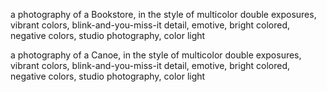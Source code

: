 a photography of a Bookstore, in the style of multicolor double exposures, vibrant colors, blink-and-you-miss-it detail, emotive, bright colored, negative colors, studio photography, color light

a photography of a Canoe, in the style of multicolor double exposures, vibrant colors, blink-and-you-miss-it detail, emotive, bright colored, negative colors, studio photography, color light
